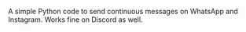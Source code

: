 A simple Python code to send continuous messages on WhatsApp and Instagram.
Works fine on Discord as well.
